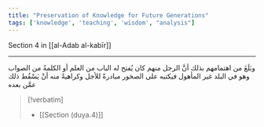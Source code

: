 ```yaml
---
title: "Preservation of Knowledge for Future Generations"
tags: ['knowledge', 'teaching', 'wisdom', "analysis"]
---
```


 Section 4 in [[al-Adab al-kabīr]]

---
وبَلَغَ من اهتمامهم بذلك أنَّ الرجل منهم كان يُفتح له الباب من العلم أو الكلمةُ من الصواب  وهو في البلد غير المأهول  فيكتبه على الصخور مبادرةً للأجل وكراهيةً منه أنْ يَسْقُط ذلك عمَّن بعده

> [!verbatim]
> - [[Section (duya.4)]]
